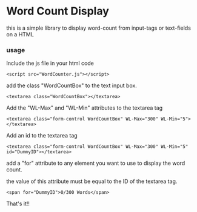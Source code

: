 # Word Count Display

this is a simple library to display word-count from input-tags or text-fields on a HTML 


### usage

Include the js file in your html code

	<script src="WordCounter.js"></script>

add the class "WordCountBox" to the text input box.

	<textarea class="WordCountBox"></textarea>

Add the  "WL-Max" and "WL-Min" attributes to the textarea tag

	<textarea class="form-control WordCountBox" WL-Max="300" WL-Min="5"></textarea>

Add an id to the textarea tag

	<textarea class="form-control WordCountBox" WL-Max="300" WL-Min="5" id="DummyID"></textarea>

add a "for" attribute to any element you want to use to display the word count. 

the value of this attribute must be equal to the ID of the textarea tag.

	<span for="DummyID">0/300 Words</span>


That's it!! 